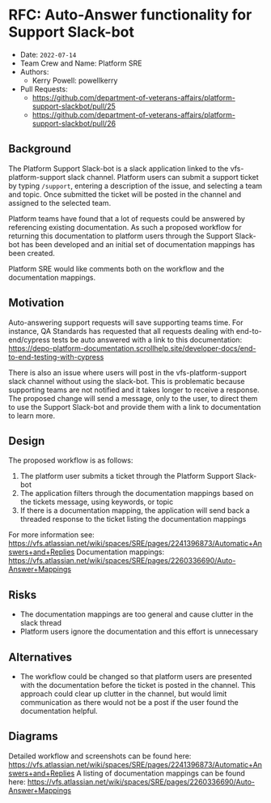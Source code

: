 # RFC: Auto-Answer functionality for Support Slack-bot

* Date: `2022-07-14`
* Team Crew and Name: Platform SRE
* Authors:
  * Kerry Powell: powellkerry
* Pull Requests:
  * https://github.com/department-of-veterans-affairs/platform-support-slackbot/pull/25
  * https://github.com/department-of-veterans-affairs/platform-support-slackbot/pull/26

## Background

The Platform Support Slack-bot is a slack application linked to the vfs-platform-support slack channel. Platform users can submit a support ticket by typing `/support`, entering a description of the issue, and selecting a team and topic. Once submitted the ticket will be posted in the channel and assigned to the selected team.

Platform teams have found that a lot of requests could be answered by referencing existing documentation. As such a proposed workflow for returning this documentation to platform users through the Support Slack-bot has been developed and an initial set of documentation mappings has been created. 

Platform SRE would like comments both on the workflow and the documentation mappings.

## Motivation

Auto-answering support requests will save supporting teams time. For instance, QA Standards has requested that all requests dealing with end-to-end/cypress tests be auto answered with a link to this documentation: https://depo-platform-documentation.scrollhelp.site/developer-docs/end-to-end-testing-with-cypress

There is also an issue where users will post in the vfs-platform-support slack channel without using the slack-bot. This is problematic because supporting teams are not notified and it takes longer to receive a response. The proposed change will send a message, only to the user, to direct them to use the Support Slack-bot and provide them with a link to documentation to learn more. 

## Design

The proposed workflow is as follows:
1. The platform user submits a ticket through the Platform Support Slack-bot
2. The application filters through the documentation mappings based on the tickets message, using keywords, or topic
3. If there is a documentation mapping, the application will send back a threaded response to the ticket listing the documentation mappings

For more information see: https://vfs.atlassian.net/wiki/spaces/SRE/pages/2241396873/Automatic+Answers+and+Replies
Documentation mappings: https://vfs.atlassian.net/wiki/spaces/SRE/pages/2260336690/Auto-Answer+Mappings


## Risks

* The documentation mappings are too general and cause clutter in the slack thread
* Platform users ignore the documentation and this effort is unnecessary

## Alternatives

* The workflow could be changed so that platform users are presented with the documentation before the ticket is posted in the channel. This approach could clear up clutter in the channel, but would limit communication as there would not be a post if the user found the documentation helpful.


## Diagrams

Detailed workflow and screenshots can be found here: https://vfs.atlassian.net/wiki/spaces/SRE/pages/2241396873/Automatic+Answers+and+Replies
A listing of documentation mappings can be found here: https://vfs.atlassian.net/wiki/spaces/SRE/pages/2260336690/Auto-Answer+Mappings




